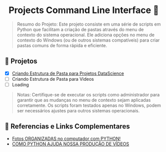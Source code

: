 <div align="center">
  
# Projects Command Line Interface 📁

</div>

> Resumo do Projeto: Este projeto consiste em uma série de scripts em Python que facilitam a criação de pastas através do menu de contexto do sistema operacional. Ele adiciona opções no menu de contexto do Windows (ou de outros sistemas compatíveis) para criar pastas comuns de forma rápida e eficiente.

## 🎯 Projetos

- [x] [Criando Estrutura de Pasta para Projetos DataScience](https://github.com/Samuraiflamesf/CLI_Projects/tree/main/EstruturaDePastas_DS)
- [ ] Criando Estrutura de Pasta para Videos
- [ ] Loading

> Notas: Certifique-se de executar os scripts como administrador para garantir que as mudanças no menu de contexto sejam aplicadas corretamente. Os scripts foram testados apenas no Windows, podem ser necessários ajustes para outros sistemas operacionais.

## 📕 Referencias e Links Complementares
- [Fotos ORGANIZADAS no computador com PYTHON!](https://www.youtube.com/watch?v=L8KFB0VyEwo)
- [COMO PYTHON AJUDA NOSSA PRODUÇÃO DE VÍDEOS](https://www.youtube.com/watch?v=eosclmulqqo)